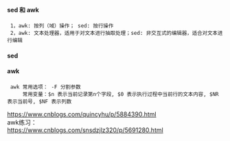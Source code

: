 #### sed 和 awk
     1，awk: 按列（域）操作； sed: 按行操作
     2，awk: 文本处理器，适用于对文本进行抽取处理；sed: 非交互式的编辑器，适合对文本进行编辑
#### sed

#### awk
     awk 常用选项： -F 分割参数
         常用变量：$n 表示当前记录第n个字段, $0 表示执行过程中当前行的文本内容, $NR 表示当前号, $NF 表示列数
https://www.cnblogs.com/quincyhu/p/5884390.html</br>
awk练习：</br>
https://www.cnblogs.com/snsdzjlz320/p/5691280.html</br>
